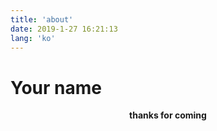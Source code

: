 ```yaml
---
title: 'about'
date: 2019-1-27 16:21:13
lang: 'ko'
---
```


# Your name

<div align="center">

**thanks for coming**

</div>
